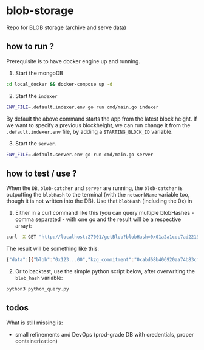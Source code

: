 # blob-storage

Repo for BLOB storage (archive and serve data)

## how to run ?

Prerequisite is to have docker engine up and running.

1. Start the mongoDB

```bash
cd local_docker && docker-compose up -d
```

2. Start the `indexer`

```bash
ENV_FILE=.default.indexer.env go run cmd/main.go indexer
```

By default the above command starts the app from the latest block height. If we want to specify a previous blockheight, we can run change it from the `.default.indexer.env` file, by adding a `STARTING_BLOCK_ID` variable.

3. Start the `server`.

```bash
ENV_FILE=.default.server.env go run cmd/main.go server
```

## how to test / use ?

When the `DB`, `blob-catcher` and `server` are running, the `blob-catcher` is outputting the `blobHash` to the terminal (with the `networkName` variable too, though it is not written into the DB). Use that `blobHash` (including the 0x) in

1. Either in a curl command like this (you can query multiple blobHashes - comma separated - with one go and the result will be a respective array):

```bash
curl -X GET "http://localhost:27001/getBlob?blobHash=0x01a2a1cdc7ad221934061642a79a760776a013d0e6fa1a1c6b642ace009c372a,0xWRONG_HASH"
```

The result will be something like this:

```bash
{"data":[{"blob":"0x123...00","kzg_commitment":"0xabd68b406920aa74b83cf19655f1179d373b5a8cba21b126b2c18baf2096c8eb9ab7116a89b375546a3c30038485939e"}, {"blob":"NOT_FOUND","kzg_commitment":"NOT_FOUND"}]}
```

2. Or to backtest, use the simple python script below, after overwriting the `blob_hash` variable:

```bash
python3 python_query.py
```

## todos

What is still missing is:

- small refinements and DevOps (prod-grade DB with credentials, proper containerization)
